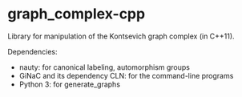 # graph_complex-cpp
Library for manipulation of the Kontsevich graph complex (in C++11).

Dependencies:
- nauty: for canonical labeling, automorphism groups
- GiNaC and its dependency CLN: for the command-line programs
- Python 3: for generate_graphs
